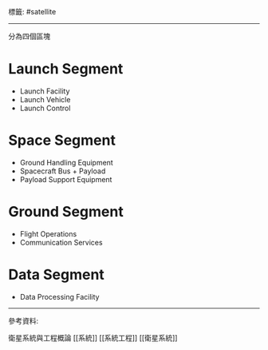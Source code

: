 標籤: #satellite 

---

分為四個區塊

# Launch Segment

- Launch Facility
- Launch Vehicle
- Launch Control

# Space Segment

- Ground Handling Equipment
- Spacecraft Bus + Payload
- Payload Support Equipment

# Ground Segment

- Flight Operations
- Communication Services

# Data Segment

- Data Processing Facility

---

參考資料:

衛星系統與工程概論
[[系統]]
[[系統工程]]
[[衛星系統]]